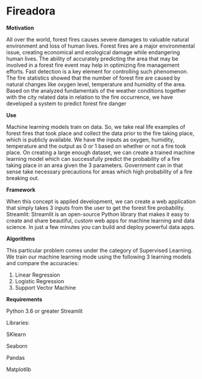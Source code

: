 # Fireadora

**Motivation**

All over the world, forest fires causes severe damages to valuable natural environment and loss of human lives. Forest fires are a major environmental issue, creating economical and ecological damage
while endangering human lives. The ability of accurately predicting the area that may be involved in a forest fire event may help in optimizing fire management efforts. Fast detection is a key element
for controlling such phenomenon. The fire statistics showed that the number of forest fire are caused by natural changes like oxygen level, temperature and humidity of the
area. Based on the analyzed fundamentals of the weather conditions together with the city related data in relation to the fire occurrence, we have developed a system to predict forest fire danger

**Use**

Machine learning models train on data. So, we take real life examples of forest fires that took place and collect the data prior to the fire taking place, which
is publicly available. We have the inputs as oxygen, humidity, temperature and the output as 0 or 1 based on whether or not a fire took place. On creating
a large enough dataset, we can create a trained machine learning model which can successfully predict the probability of a fire taking place in an area given
the 3 parameters. Government can in that sense take necessary precautions for areas which high probability of a fire breaking out.

**Framework**

When this concept is applied development, we can create a web application that simply takes 3 inputs from the user to get the forest fire probability.
Streamlit: Streamlit is an open-source Python library that makes it easy to create and share beautiful, custom web apps for machine learning and data
science. In just a few minutes you can build and deploy powerful data apps.

**Algorithms**

This particular problem comes under the category of Supervised Learning. We train our machine learning mode using the following 3 learning models and compare the accuracies:
1. Linear Regression
2. Logistic Regression
3. Support Vector Machine 

**Requirements**

Python 3.6 or greater
Streamlit

Libraries:

SKlearn

Seaborn

Pandas

Matplotlib

